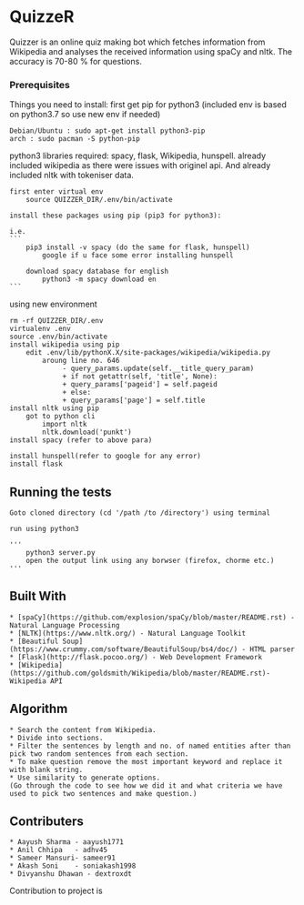 ﻿# QuizzeR

Quizzer is an online quiz making bot which fetches information from Wikipedia
and analyses the received information using spaCy and nltk. The accuracy is 70-80 % for questions.


### Prerequisites

Things you need to install:
first get pip for python3 (included env is based on python3.7 so use new env if needed)

	Debian/Ubuntu : sudo apt-get install python3-pip
	arch : sudo pacman -S python-pip
	
 python3 
		libraries required: spacy, flask, Wikipedia, hunspell.
	already included wikipedia as there were issues with originel api.
	And already included nltk with tokeniser data.
	
	first enter virtual env 
		source QUIZZER_DIR/.env/bin/activate
		
	install these packages using pip (pip3 for python3):

	i.e.
	```
 		pip3 install -v spacy (do the same for flask, hunspell)
			google if u face some error installing hunspell
			
		download spacy database for english
			python3 -m spacy download en
	```
using new environment 
	
	rm -rf QUIZZER_DIR/.env
	virtualenv .env
	source .env/bin/activate
	install wikipedia using pip
		edit .env/lib/pythonX.X/site-packages/wikipedia/wikipedia.py
			aroung line no. 646
			     - query_params.update(self.__title_query_param)
			     + if not getattr(self, 'title', None):
			     + query_params['pageid'] = self.pageid
			     + else:
			     + query_params['page'] = self.title
	install nltk using pip
		got to python cli
			import nltk
			nltk.download('punkt')
	install spacy (refer to above para)
	
	install hunspell(refer to google for any error)
	install flask

## Running the tests
	
	Goto cloned directory (cd '/path /to /directory') using terminal

	run using python3
	
	'''
		python3 server.py
		open the output link using any borwser (firefox, chorme etc.) 
	'''

## Built With

	* [spaCy](https://github.com/explosion/spaCy/blob/master/README.rst) - Natural Language Processing
	* [NLTK](https://www.nltk.org/) - Natural Language Toolkit
	* [Beautiful Soup](https://www.crummy.com/software/BeautifulSoup/bs4/doc/) - HTML parser
	* [Flask](http://flask.pocoo.org/) - Web Development Framework
	* [Wikipedia](https://github.com/goldsmith/Wikipedia/blob/master/README.rst)- Wikipedia API

## Algorithm

	* Search the content from Wikipedia. 
	* Divide into sections.
	* Filter the sentences by length and no. of named entities after than pick two random sentences from each section.
	* To make question remove the most important keyword and replace it with blank string.
	* Use similarity to generate options.
	(Go through the code to see how we did it and what criteria we have used to pick two sentences and make question.)


## Contributers

	* Aayush Sharma - aayush1771
	* Anil Chhipa	- adhv45
	* Sameer Mansuri- sameer91
	* Akash Soni	- soniakash1998
	* Divyanshu Dhawan - dextroxdt
	
Contribution to project is 

